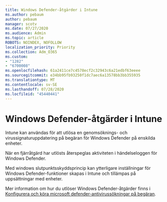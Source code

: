 ```yaml
---
title: Windows Defender-åtgärder i Intune
ms.author: pebaum
author: pebaum
manager: scotv
ms.date: 07/27/2020
ms.audience: Admin
ms.topic: article
ROBOTS: NOINDEX, NOFOLLOW
localization_priority: Priority
ms.collection: Adm_O365
ms.custom:
- "1282"
- "6700008"
ms.openlocfilehash: 61a2411ce7c4578ecf2c32943c6a21edbf63eeee
ms.sourcegitcommit: e34bb95fb93250f1dc7aec6a13578bb3bb355935
ms.translationtype: MT
ms.contentlocale: sv-SE
ms.lasthandoff: 07/28/2020
ms.locfileid: "45440441"
---
```

# <a name="windows-defender-actions-in-intune"></a>Windows Defender-åtgärder i Intune

Intune kan användas för att utlösa en genomsöknings- och virussignaturuppdatering på begäran för Windows Defender på enskilda enheter.

När en fjärråtgärd har utlösts återspeglas aktiviteten i händelseloggen för Windows Defender.

Med windows slutpunktsskyddsprincip kan ytterligare inställningar för Windows Defender-funktioner skapas i Intune och tillämpas på uppsättningar med enheter.

Mer information om hur du utlöser Windows Defender-åtgärder finns i [Konfigurera och köra microsoft defender-antivirussökningar på begäran](https://docs.microsoft.com/windows/security/threat-protection/windows-defender-antivirus/run-scan-windows-defender-antivirus).